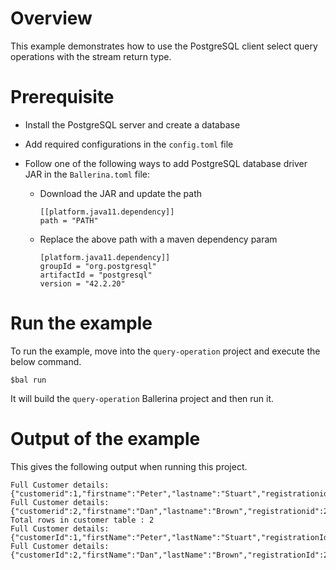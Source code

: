 # Overview

This example demonstrates how to use the PostgreSQL client select query operations with the stream return type.

# Prerequisite

* Install the PostgreSQL server and create a database 

* Add required configurations in the `config.toml` file 

* Follow one of the following ways to add PostgreSQL database driver JAR in the `Ballerina.toml` file:
    * Download the JAR and update the path
        ```
        [[platform.java11.dependency]]
        path = "PATH"
        ```
     
    * Replace the above path with a maven dependency param
       ```
       [platform.java11.dependency]]
       groupId = "org.postgresql"
       artifactId = "postgresql"
       version = "42.2.20"
       ```
# Run the example
 
To run the example, move into the `query-operation` project and execute the below command.
 
```
$bal run
```
It will build the `query-operation` Ballerina project and then run it.

# Output of the example

This gives the following output when running this project.

```ballerina
Full Customer details: {"customerid":1,"firstname":"Peter","lastname":"Stuart","registrationid":1,"creditlimit":5000.75,"country":"USA"}
Full Customer details: {"customerid":2,"firstname":"Dan","lastname":"Brown","registrationid":2,"creditlimit":10000.0,"country":"UK"}
Total rows in customer table : 2
Full Customer details: {"customerId":1,"firstName":"Peter","lastName":"Stuart","registrationId":1,"creditLimit":5000.75,"country":"USA"}
Full Customer details: {"customerId":2,"firstName":"Dan","lastName":"Brown","registrationId":2,"creditLimit":10000.0,"country":"UK"}
```
